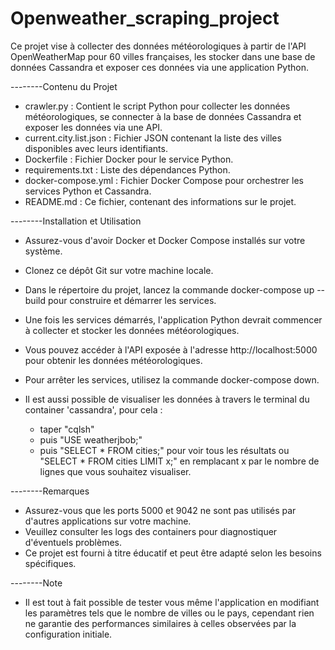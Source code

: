 # Openweather_scraping_project


Ce projet vise à collecter des données météorologiques à partir de l'API OpenWeatherMap pour 60 villes françaises, les stocker dans une base de données Cassandra et exposer ces données via une application Python.

--------Contenu du Projet

* crawler.py : Contient le script Python pour collecter les données météorologiques, se connecter à la base de données Cassandra et exposer les données via une API.
* current.city.list.json : Fichier JSON contenant la liste des villes disponibles avec leurs identifiants.
* Dockerfile : Fichier Docker pour le service Python.
* requirements.txt : Liste des dépendances Python.
* docker-compose.yml : Fichier Docker Compose pour orchestrer les services Python et Cassandra.
* README.md : Ce fichier, contenant des informations sur le projet.

  
--------Installation et Utilisation

* Assurez-vous d'avoir Docker et Docker Compose installés sur votre système.
* Clonez ce dépôt Git sur votre machine locale.
* Dans le répertoire du projet, lancez la commande docker-compose up --build pour construire et démarrer les services.
* Une fois les services démarrés, l'application Python devrait commencer à collecter et stocker les données météorologiques.
* Vous pouvez accéder à l'API exposée à l'adresse http://localhost:5000 pour obtenir les données météorologiques.
* Pour arrêter les services, utilisez la commande docker-compose down.

* Il est aussi possible de visualiser les données à travers le terminal du container 'cassandra', pour cela :
  - taper "cqlsh"
  - puis "USE weatherjbob;"
  - puis "SELECT * FROM cities;" pour voir tous les résultats ou "SELECT * FROM cities LIMIT x;" en remplacant x par le nombre de lignes que vous souhaitez visualiser.
 

--------Remarques

- Assurez-vous que les ports 5000 et 9042 ne sont pas utilisés par d'autres applications sur votre machine.
- Veuillez consulter les logs des containers pour diagnostiquer d'éventuels problèmes.
- Ce projet est fourni à titre éducatif et peut être adapté selon les besoins spécifiques.

--------Note

- Il est tout à fait possible de tester vous même l'application en modifiant les paramètres tels que le nombre de villes ou le pays, cependant rien ne garantie des performances similaires à celles observées par la configuration initiale.
